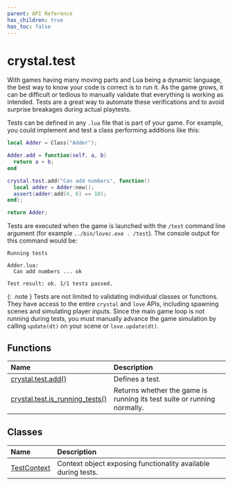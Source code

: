 ```yaml
---
parent: API Reference
has_children: true
has_toc: false
---
```


# crystal.test

With games having many moving parts and Lua being a dynamic language, the best way to know your code is correct is to run it. As the game grows, it can be difficult or tedious to manually validate that everything is working as intended. Tests are a great way to automate these verifications and to avoid surprise breakages during actual playtests.

Tests can be defined in any `.lua` file that is part of your game. For example, you could implement and test a class performing additions like this:

```lua
local Adder = Class("Adder");

Adder.add = function(self, a, b)
  return a + b;
end

crystal.test.add("Can add numbers", function()
  local adder = Adder:new();
  assert(adder:add(4, 6) == 10);
end);

return Adder;
```

Tests are executed when the game is launched with the `/test` command line argument (for example `../bin/lovec.exe . /test`). The console output for this command would be:

```
Running tests

Adder.lua:
  Can add numbers ... ok

Test result: ok. 1/1 tests passed.
```

{: .note }
Tests are not limited to validating individual classes or functions. They have access to the entire `crystal` and `love` APIs, including spawning scenes and simulating player inputs. Since the main game loop is not running during tests, you must manually advance the game simulation by calling `update(dt)` on your scene or `love.update(dt)`.

## Functions

| Name                                                | Description                                                             |
| :-------------------------------------------------- | :---------------------------------------------------------------------- |
| [crystal.test.add()](add)                           | Defines a test.                                                         |
| [crystal.test.is_running_tests()](is_running_tests) | Returns whether the game is running its test suite or running normally. |

## Classes

| Name                        | Description                                                   |
| :-------------------------- | :------------------------------------------------------------ |
| [TestContext](test_context) | Context object exposing functionality available during tests. |
